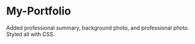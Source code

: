 # My-Portfolio
Added professional summary, background photo, and professional photo. Styled all with CSS.